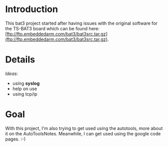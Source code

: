 # Introduction #

This bat3 project started after having issues with the original software for the
TS-BAT3 board which can be found here: [ftp://ftp.embeddedarm.com/bat3/bat3src.tar.gz](ftp://ftp.embeddedarm.com/bat3/bat3src.tar.gz).

# Details #

_Ideas_:
  * using **syslog**
  * help on use
  * using tcp/ip

# Goal #

With this project, I'm also trying to get used using the autotools, more about
it on the AutoToolsNotes.  Meanwhile, I can get used using the google code pages.
:-)